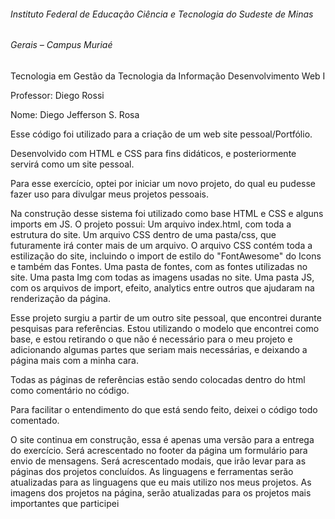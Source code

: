<h6> Instituto Federal de Educação Ciência e Tecnologia do Sudeste de Minas
<h6> Gerais – Campus Muriaé </h6>
<p> Tecnologia em Gestão da Tecnologia da Informação
Desenvolvimento Web I </p6>
<p> Professor: Diego Rossi </p>
<p> Nome: Diego Jefferson S. Rosa </p>
 
 
 
<p> Esse código foi utilizado para a criação de um web site pessoal/Portfólio. </p>
<p> Desenvolvido com HTML e CSS para fins didáticos, e posteriormente servirá como um site pessoal. </p>
<p> Para esse exercício, optei por iniciar um novo projeto, do qual eu pudesse fazer uso para divulgar meus projetos pessoais. </p>
 
Na construção desse sistema foi utilizado como base HTML e CSS e alguns imports em JS.
O projeto possui:
Um arquivo index.html, com toda a estrutura do site.
Um arquivo CSS dentro de uma pasta/css, que futuramente irá conter mais de um arquivo.
O arquivo CSS contém toda a estilização do site, incluindo o import de estilo do "FontAwesome" do Icons e também das Fontes.
Uma pasta de fontes, com as fontes utilizadas no site.
Uma pasta Img com todas as imagens usadas no site.
Uma pasta JS, com os arquivos de import, efeito, analytics entre outros que ajudaram na renderização da página.
 
 
Esse projeto surgiu a partir de um outro site pessoal, que encontrei durante pesquisas para referências.
Estou utilizando o modelo que encontrei como base, e estou retirando o que não é necessário para o meu projeto e adicionando
algumas partes que seriam mais necessárias, e deixando a página mais com a minha cara.
 
Todas as páginas de referências estão sendo colocadas dentro do html como comentário no código.
 
Para facilitar o entendimento do que está sendo feito, deixei o código todo comentado.

O site continua em construção, essa é apenas uma versão para a entrega do exercício.
Será acrescentado no footer da página um formulário para envio de mensagens.
Será acrescentado modais, que irão levar para as páginas dos projetos concluídos.
As linguagens e ferramentas serão atualizadas para as linguagens que eu mais utilizo nos meus projetos.
As imagens dos projetos na página, serão atualizadas para os projetos mais importantes que participei
